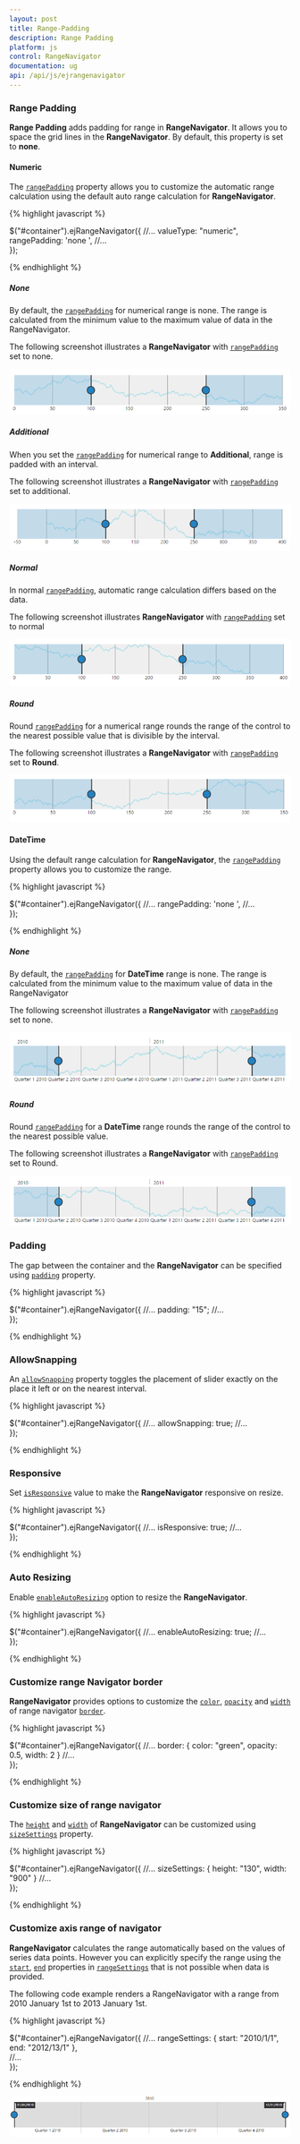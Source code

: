 ```yaml
---
layout: post
title: Range-Padding
description: Range Padding
platform: js
control: RangeNavigator
documentation: ug
api: /api/js/ejrangenavigator
---
```


### Range Padding

**Range Padding** adds padding for range in **RangeNavigator**. It allows you to space the grid lines in the **RangeNavigator**.  By default, this property is set to **none**.

#### Numeric

The [`rangePadding`](../api/js/ejrangenavigator#members:rangepadding) property allows you to customize the automatic range calculation using the default auto range calculation for **RangeNavigator**.

{% highlight javascript %}


$("#container").ejRangeNavigator({
   //...
        valueType: "numeric",
        rangePadding: 'none ',
   //...	
  });


{% endhighlight %}

##### None

By default, the [`rangePadding`](../api/js/ejrangenavigator#members:rangepadding) for numerical range is none. The range is calculated from the minimum value to the maximum value of data in the RangeNavigator.

The following screenshot illustrates a **RangeNavigator** with [`rangePadding`](../api/js/ejrangenavigator#members:rangepadding) set to none.



![](/js/RangeNavigator/Range-Padding_images/Range-Padding_img1.png) 

##### Additional

When you set the [`rangePadding`](../api/js/ejrangenavigator#members:rangepadding) for numerical range to **Additional**, range is padded with an interval.

The following screenshot illustrates a **RangeNavigator** with [`rangePadding`](../api/js/ejrangenavigator#members:rangepadding) set to additional.



![](/js/RangeNavigator/Range-Padding_images/Range-Padding_img2.png) 

##### Normal

In normal [`rangePadding`](../api/js/ejrangenavigator#members:rangepadding), automatic range calculation differs based on the data. 

The following screenshot illustrates **RangeNavigator** with [`rangePadding`](../api/js/ejrangenavigator#members:rangepadding) set to normal

![](/js/RangeNavigator/Range-Padding_images/Range-Padding_img3.png) 

##### Round

Round [`rangePadding`](../api/js/ejrangenavigator#members:rangepadding) for a numerical range rounds the range of the control to the nearest possible value that is divisible by the interval.

The following screenshot illustrates a **RangeNavigator** with [`rangePadding`](../api/js/ejrangenavigator#members:rangepadding) set to **Round**.

![](/js/RangeNavigator/Range-Padding_images/Range-Padding_img4.png) 

#### DateTime

Using the default range calculation for **RangeNavigator**, the [`rangePadding`](../api/js/ejrangenavigator#members:rangepadding) property allows you to customize the range.

{% highlight javascript %}


$("#container").ejRangeNavigator({
   //...
        rangePadding: 'none ',
   //...	
  });


{% endhighlight %}

##### None

By default, the [`rangePadding`](../api/js/ejrangenavigator#members:rangepadding) for **DateTime** range is none. The range is calculated from the minimum value to the maximum value of data in the RangeNavigator

The following screenshot illustrates a **RangeNavigator** with [`rangePadding`](../api/js/ejrangenavigator#members:rangepadding) set to none.

![](/js/RangeNavigator/Range-Padding_images/Range-Padding_img5.png) 

##### Round

Round [`rangePadding`](../api/js/ejrangenavigator#members:rangepadding) for a **DateTime** range rounds the range of the control to the nearest possible value.

The following screenshot illustrates a **RangeNavigator** with [`rangePadding`](../api/js/ejrangenavigator#members:rangepadding) set to Round.

![](/js/RangeNavigator/Range-Padding_images/Range-Padding_img6.png) 

### Padding

The gap between the container and the **RangeNavigator** can be specified using [`padding`](../api/js/ejrangenavigator#members:padding) property.

{% highlight javascript %}

$("#container").ejRangeNavigator({
   //...
       padding: "15"; 
   //...	
  });

{% endhighlight %}


### AllowSnapping

An [`allowSnapping`](../api/js/ejrangenavigator#members:allowsnapping) property toggles the placement of slider exactly on the place it left or on the nearest interval.

{% highlight javascript %}

$("#container").ejRangeNavigator({
   //...
      allowSnapping: true;
   //...	
  });

{% endhighlight %}

### Responsive

Set [`isResponsive`](../api/js/ejrangenavigator#members:isresponsive) value to make the **RangeNavigator** responsive on resize.

{% highlight javascript %}

$("#container").ejRangeNavigator({
   //...
      isResponsive: true;
   //...	
  });

{% endhighlight %}

### Auto Resizing

Enable [`enableAutoResizing`](../api/js/ejrangenavigator#members:enableautoresizing) option to resize the **RangeNavigator**.

{% highlight javascript %}

$("#container").ejRangeNavigator({
   //...
      enableAutoResizing: true;
   //...	
  });

{% endhighlight %}

### Customize range Navigator border

**RangeNavigator** provides options to customize the [`color`](../api/js/ejrangenavigator#members:border-color), [`opacity`](../api/js/ejrangenavigator#members:border-opacity) and [`width`](../api/js/ejrangenavigator#members:border-width) of range navigator [`border`](../api/js/ejrangenavigator#members:border).

{% highlight javascript %}

$("#container").ejRangeNavigator({
   //...
     border: { 
            color: "green",
            opacity: 0.5,
            width: 2 
            } 
   //...	
  });

{% endhighlight %}

### Customize size of range navigator

The [`height`](../api/js/ejrangenavigator#members:sizesettings-height) and [`width`](../api/js/ejrangenavigator#members:sizesettings-width) of **RangeNavigator** can be customized using [`sizeSettings`](../api/js/ejrangenavigator#members:sizesettings) property.

{% highlight javascript %}

$("#container").ejRangeNavigator({
   //...
     sizeSettings: { 
            height: "130",
            width: "900"
            } 
   //...	
  });

{% endhighlight %}

### Customize axis range of navigator

**RangeNavigator** calculates the range automatically based on the values of series data points. However you can explicitly specify the range using the [`start`](../api/js/ejrangenavigator#members:rangesettings-start), [`end`](../api/js/ejrangenavigator#members:rangesettings-end) properties in [`rangeSettings`](../api/js/ejrangenavigator#members:rangesettings) that is not possible when data is provided.

The following code example renders a RangeNavigator with a range from 2010 January 1st to 2013 January 1st.

{% highlight javascript %}


$("#container").ejRangeNavigator({
   //...
         rangeSettings: {
                    start: "2010/1/1", end: "2012/13/1"
                },  
   //...	
  });


{% endhighlight %}


![](/js/RangeNavigator/Range-Padding_images/Range-Padding_img7.png) 
